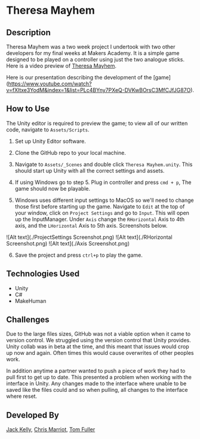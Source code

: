 # Theresa Mayhem

## Description

Theresa Mayhem was a two week project I undertook with two other developers for my final weeks at Makers Academy. It is a simple game designed to be played on a controller using just the two analogue sticks. Here is a video preview of [Theresa Mayhem](https://www.youtube.com/watch?v=FhtagoGMX2g).

Here is our presentation describing the development of the [game] (https://www.youtube.com/watch?v=fXltxe3YodM&index=1&list=PLc4BYny7PXeQ-DVKwBOrsC3MfCJfJG87O).

## How to Use

The Unity editor is required to preview the game; to view all of our written code, navigate to `Assets/Scripts`.
1. Set up Unity Editor software.

2. Clone the GitHub repo to your local machine.

3. Navigate to `Assets/_Scenes` and double click `Theresa Mayhem.unity`. This should start up Unity with all the correct settings and assets.

4. If using Windows go to step 5. Plug in controller and press `cmd + p`, The game should now be playable.

5. Windows uses different input settings to MacOS so we'll need to change those first before starting up the game. Navigate to `Edit` at the top of your window, click on `Project Settings` and go to `Input`. This will open up the InputManager. Under `Axis` change the `RHorizontal` Axis to 4th axis, and the `LHorizontal` Axis to 5th axis. Screenshots below.

![Alt text](./ProjectSettings Screenshot.png)
![Alt text](./RHorizontal Screenshot.png)
![Alt text](./Axis Screenshot.png)

6. Save the project and press `ctrl+p` to play the game.

## Technologies Used

- Unity
- C#
- MakeHuman

## Challenges

Due to the large files sizes, GitHub was not a viable option when it came to version control. We struggled using the version control that Unity provides. Unity collab was in beta at the time, and this meant that issues would crop up now and again. Often times this would cause overwrites of other peoples work.
  
In addition anytime a partner wanted to push a piece of work they had to pull first to get up to date. This presented a problem when working with the interface in Unity. Any changes made to the interface where unable to be saved like the files could and so when pulling, all changes to the interface where reset.
 
## Developed By

[Jack Kelly](https://github.com/JWKelly29), [Chris Marriot](https://github.com/Chrixs), [Tom Fuller](https://github.com/tomfuller)
